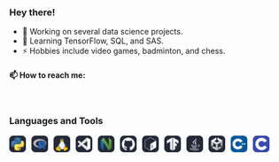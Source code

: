 ### Hey there!

* 🌱 Working on several data science projects.
* 🧠 Learning TensorFlow, SQL, and SAS.  
* ⚡ Hobbies include video games, badminton, and chess.
  
#### 📫 How to reach me: 
<a href="mailto:anishtiwari425@gmail.com" target="_blank" rel="noopener noreferrer"><img align="left" alt="" width="30px" style="padding-right:10px;" src="https://upload.wikimedia.org/wikipedia/commons/7/7e/Gmail_icon_%282020%29.svg"></a>

<a href="https://www.linkedin.com/in/anish-tiwari--/" target="_blank"  rel="noopener noreferrer"><img align="left" alt="" width="30px" style="padding-right:10px;" src="https://upload.wikimedia.org/wikipedia/commons/8/81/LinkedIn_icon.svg"></a>

<br />  
  
### Languages and Tools
<img align="left" alt="Python" width="30px" style="padding-right:10px;" src="https://github.com/tandpfun/skill-icons/blob/main/icons/Python-Dark.svg" />
<img align="left" alt="Flask" width="30px" style="padding-right:10px;" src="https://github.com/tandpfun/skill-icons/blob/main/icons/R-Dark.svg"> 
<img align="left" alt="Linux" width="30px" style="padding-right:10px;" src="https://github.com/tandpfun/skill-icons/blob/main/icons/Linux-Dark.svg" />
<img align="left" alt="VScode" width="30px" style="padding-right:10px;" src="https://github.com/tandpfun/skill-icons/blob/main/icons/VSCode-Dark.svg" />
<img align="left" alt="Nvim" width="30px" style="padding-right:10px;" src="https://github.com/tandpfun/skill-icons/blob/main/icons/NeoVim-Dark.svg"/>
<img align="left" alt="GitHub" width="30px" style="padding-right:10px;" src="https://github.com/tandpfun/skill-icons/blob/main/icons/Github-Dark.svg" />
<img align="left" alt="Bash" width="30px" style="padding-right:10px;" src="https://github.com/tandpfun/skill-icons/blob/main/icons/Bash-Dark.svg" />
<img align="left" alt="TensorFlow" width="30px" style="padding-right:10px;" src="https://github.com/tandpfun/skill-icons/blob/main/icons/TensorFlow-Dark.svg" />
<img align="left" alt="Java" width="30px" style="padding-right:10px;" src="https://github.com/tandpfun/skill-icons/blob/main/icons/Java-Dark.svg">  
<img align="left" alt="Unity" width="30px" style="padding-right:10px;" src="https://github.com/tandpfun/skill-icons/blob/main/icons/Unity-Dark.svg">  
<img align="left" alt="cpp" width="30px" style="padding-right:10px;" src="https://github.com/tandpfun/skill-icons/blob/main/icons/CPP.svg">  
<img align="left" alt="C" width="30px" style="padding-right:10px;" src="https://github.com/tandpfun/skill-icons/blob/main/icons/C.svg">  

